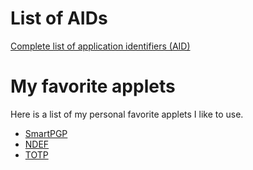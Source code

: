 # List of AIDs

[Complete list of application identifiers (AID)](https://emv.cool/2020/12/23/Complete-list-of-application-identifiers-AID/)

# My favorite applets

Here is a list of my personal favorite applets I like to use.

- [SmartPGP](./SmartPGP.md)
- [NDEF](./NDEF.md)
- [TOTP](./TOTP.md)
